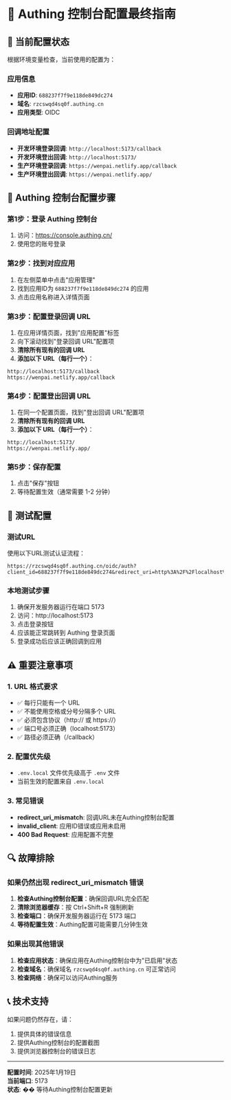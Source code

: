 # 🔐 Authing 控制台配置最终指南

## 🎯 当前配置状态

根据环境变量检查，当前使用的配置为：

### 应用信息
- **应用ID**: `688237f7f9e118de849dc274`
- **域名**: `rzcswqd4sq0f.authing.cn`
- **应用类型**: OIDC

### 回调地址配置
- **开发环境登录回调**: `http://localhost:5173/callback`
- **开发环境登出回调**: `http://localhost:5173/`
- **生产环境登录回调**: `https://wenpai.netlify.app/callback`
- **生产环境登出回调**: `https://wenpai.netlify.app/`

## 🔧 Authing 控制台配置步骤

### 第1步：登录 Authing 控制台
1. 访问：https://console.authing.cn/
2. 使用您的账号登录

### 第2步：找到对应应用
1. 在左侧菜单中点击"应用管理"
2. 找到应用ID为 `688237f7f9e118de849dc274` 的应用
3. 点击应用名称进入详情页面

### 第3步：配置登录回调 URL
1. 在应用详情页面，找到"应用配置"标签
2. 向下滚动找到"登录回调 URL"配置项
3. **清除所有现有的回调 URL**
4. **添加以下 URL（每行一个）**：

```
http://localhost:5173/callback
https://wenpai.netlify.app/callback
```

### 第4步：配置登出回调 URL
1. 在同一个配置页面，找到"登出回调 URL"配置项
2. **清除所有现有的回调 URL**
3. **添加以下 URL（每行一个）**：

```
http://localhost:5173/
https://wenpai.netlify.app/
```

### 第5步：保存配置
1. 点击"保存"按钮
2. 等待配置生效（通常需要 1-2 分钟）

## 🧪 测试配置

### 测试URL
使用以下URL测试认证流程：
```
https://rzcswqd4sq0f.authing.cn/oidc/auth?client_id=688237f7f9e118de849dc274&redirect_uri=http%3A%2F%2Flocalhost%3A5173%2Fcallback&response_type=code&scope=openid+profile+email&state=test
```

### 本地测试步骤
1. 确保开发服务器运行在端口 5173
2. 访问：http://localhost:5173
3. 点击登录按钮
4. 应该能正常跳转到 Authing 登录页面
5. 登录成功后应该正确回调到应用

## ⚠️ 重要注意事项

### 1. URL 格式要求
- ✅ 每行只能有一个 URL
- ✅ 不能使用空格或分号分隔多个 URL
- ✅ 必须包含协议（http:// 或 https://）
- ✅ 端口号必须正确（localhost:5173）
- ✅ 路径必须正确（/callback）

### 2. 配置优先级
- `.env.local` 文件优先级高于 `.env` 文件
- 当前生效的配置来自 `.env.local`

### 3. 常见错误
- **redirect_uri_mismatch**: 回调URL未在Authing控制台配置
- **invalid_client**: 应用ID错误或应用未启用
- **400 Bad Request**: 应用配置不完整

## 🔍 故障排除

### 如果仍然出现 redirect_uri_mismatch 错误
1. **检查Authing控制台配置**：确保回调URL完全匹配
2. **清除浏览器缓存**：按 Ctrl+Shift+R 强制刷新
3. **检查端口**：确保开发服务器运行在 5173 端口
4. **等待配置生效**：Authing配置可能需要几分钟生效

### 如果出现其他错误
1. **检查应用状态**：确保应用在Authing控制台中为"已启用"状态
2. **检查域名**：确保域名 `rzcswqd4sq0f.authing.cn` 可正常访问
3. **检查网络**：确保可以访问Authing服务

## 📞 技术支持

如果问题仍然存在，请：
1. 提供具体的错误信息
2. 提供Authing控制台的配置截图
3. 提供浏览器控制台的错误日志

---

**配置时间**: 2025年1月19日  
**当前端口**: 5173  
**状态**: �� 等待Authing控制台配置更新 